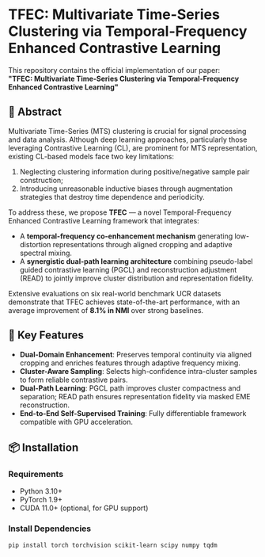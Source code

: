 # TFEC: Multivariate Time-Series Clustering via Temporal-Frequency Enhanced Contrastive Learning

This repository contains the official implementation of our paper:  
**"TFEC: Multivariate Time-Series Clustering via Temporal-Frequency Enhanced Contrastive Learning"**

## 📖 Abstract

Multivariate Time-Series (MTS) clustering is crucial for signal processing and data analysis. Although deep learning approaches, particularly those leveraging Contrastive Learning (CL), are prominent for MTS representation, existing CL-based models face two key limitations:  
1. Neglecting clustering information during positive/negative sample pair construction;  
2. Introducing unreasonable inductive biases through augmentation strategies that destroy time dependence and periodicity.

To address these, we propose **TFEC** — a novel Temporal-Frequency Enhanced Contrastive Learning framework that integrates:
- A **temporal-frequency co-enhancement mechanism** generating low-distortion representations through aligned cropping and adaptive spectral mixing.
- A **synergistic dual-path learning architecture** combining pseudo-label guided contrastive learning (PGCL) and reconstruction adjustment (READ) to jointly improve cluster distribution and representation fidelity.

Extensive evaluations on six real-world benchmark UCR datasets demonstrate that TFEC achieves state-of-the-art performance, with an average improvement of **8.1% in NMI** over strong baselines.

## 🚀 Key Features

- **Dual-Domain Enhancement**: Preserves temporal continuity via aligned cropping and enriches features through adaptive frequency mixing.
- **Cluster-Aware Sampling**: Selects high-confidence intra-cluster samples to form reliable contrastive pairs.
- **Dual-Path Learning**: PGCL path improves cluster compactness and separation; READ path ensures representation fidelity via masked EME reconstruction.
- **End-to-End Self-Supervised Training**: Fully differentiable framework compatible with GPU acceleration.

## 📦 Installation

### Requirements

- Python 3.10+
- PyTorch 1.9+
- CUDA 11.0+ (optional, for GPU support)

### Install Dependencies

```bash
pip install torch torchvision scikit-learn scipy numpy tqdm